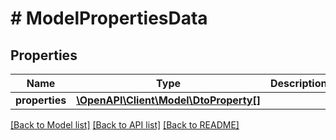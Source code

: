 # # ModelPropertiesData

## Properties

Name | Type | Description | Notes
------------ | ------------- | ------------- | -------------
**properties** | [**\OpenAPI\Client\Model\DtoProperty[]**](DtoProperty.md) |  | [optional]

[[Back to Model list]](../../README.md#models) [[Back to API list]](../../README.md#endpoints) [[Back to README]](../../README.md)
